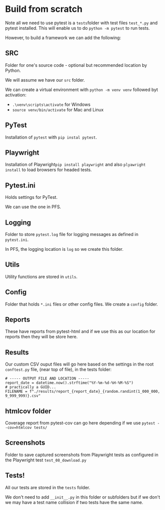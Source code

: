 # Build from scratch

Note all we need to use pytest is a `tests`folder with test files `test_*.py` and pytest installed. This will enable us to do `python -m pytest` to run tests.

However, to build a framework we can add the following:

## SRC

Folder for one's source code - optional but recommended location by Python.

We will assume we have our `src` folder.

We can create a virtual environment with `python -m venv venv` followed byt activation:

- `.\venv\scripts\activate` for Windows
- `source venv/bin/activate` for Mac and Linux


## PyTest

Installation of `pytest` with `pip instal pytest`.


## Playwright

Installation of Playwright`pip install playwright` and also `plyawright install` to load browsers for headed tests.

## Pytest.ini

Holds settings for PyTest.

We can use the one in PFS.

## Logging

Folder to store `pytest.log` file for logging messages as defined in `pytest.ini`.

In PFS, the logging location is `log` so we create this folder.

## Utils

Utility functions are stored in `utils`.

## Config

Folder that holds `*.ini` files or other config files. We create a `config` folder.

## Reports

These have reports from pytest-html and if we use this as our location for reports then they will be store here.

## Results

Our custom CSV ouput files will go here based on the settings in the root `conftest.py` file, (near top of file), in the tests folder:

```
# ----- OUTPUT FILE AND LOCATION -----
report_date = datetime.now().strftime("%Y-%m-%d-%H-%M-%S")
# practically a GUID...
FILENAME = f"./results/report_{report_date}_{random.randint(1_000_000, 9_999_999)}.csv"
```

## htmlcov folder

Coverage report from pytest-cov can go here depending if we use `pytest --cov=htmlcov tests/`

## Screenshots

Folder to save captured screenshots from Playwright tests as configured in the Playwright test `test_08_download.py`

## Tests!

All our tests are stored in the `tests` folder.

We don't need to add `__init__.py` in this folder or subfolders but if we don't we may have a test name collision if two tests have the same name.

<br>